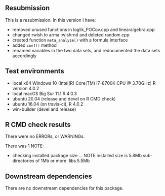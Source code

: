 ## Resubmission
This is a resubmission. In this version I have:

* removed unused functions in loglik_POCov.cpp and linearalgebra.cpp
* changed rwish to arma::wishrnd and deleted random.cpp
* created function `meta_analyze()` with a formula interface
* added `coef()` method
* renamed variables in the two data sets, and redocumented the data sets accordingly

## Test environments
* local x64 Windows 10 (Intel(R) Core(TM) i7-8700K CPU @ 3.70GHz) R version 4.0.2 
* local macOS Big Sur 11.1 R 4.0.3
* ubuntu 20.04 (release and devel on R CMD check)
* ubuntu 16.04 (on travis-ci), R 4.0.2
* win-builder (devel and release)

## R CMD check results
There were no ERRORs, or WARNINGs.

There was 1 NOTE:

* checking installed package size ... NOTE
  installed size is  5.8Mb
  sub-directories of 1Mb or more:
    libs   5.5Mb


## Downstream dependencies
There are no downstream dependencies for this package.

